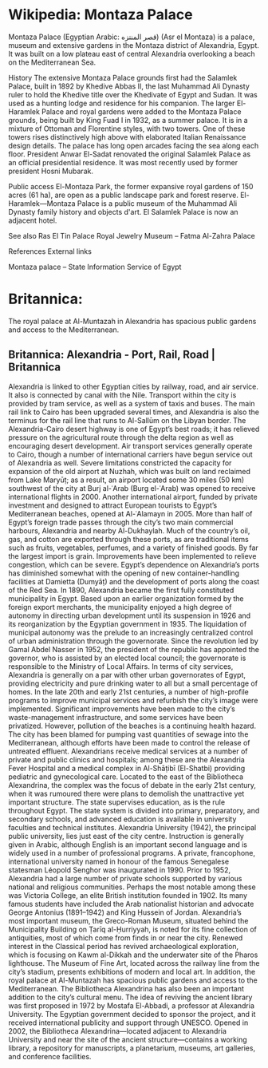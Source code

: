 
# Wikipedia: Montaza Palace
Montaza Palace (Egyptian Arabic: قصر المنتزه) (Asr el Montaza) is a palace, museum and extensive gardens in the Montaza district of Alexandria, Egypt. It was built on a low plateau east of central Alexandria overlooking a beach on the Mediterranean Sea.

History
The extensive Montaza Palace grounds first had the Salamlek Palace, built in 1892 by Khedive Abbas II, the last Muhammad Ali Dynasty ruler to hold the Khedive title over the Khedivate of Egypt and Sudan. It was used as a hunting lodge and residence for his companion.
The larger El-Haramlek Palace and royal gardens were added to the Montaza Palace grounds, being built by King Fuad I in 1932, as a summer palace. It is in a mixture of Ottoman and Florentine styles, with two towers. One of these towers rises distinctively high above with elaborated Italian Renaissance design details. The palace has long open arcades facing the sea along each floor.
President Anwar El-Sadat renovated the original Salamlek Palace as an official presidential residence.  It was most recently used by former president Hosni Mubarak.

Public access
El-Montaza Park, the former expansive royal gardens of 150 acres (61 ha), are open as a public landscape park and forest reserve.
El-Haramlek—Montaza Palace is a public museum of the Muhammad Ali Dynasty family history and objects d'art. El Salamlek Palace is now an adjacent hotel.

See also
Ras El Tin Palace
Royal Jewelry Museum – Fatma Al-Zahra Palace

References
External links

Montaza palace – State Information Service of Egypt
# Britannica:
The royal palace at Al-Muntazah in Alexandria has spacious public gardens and
access to the Mediterranean.



## Britannica: Alexandria - Port, Rail, Road | Britannica
Alexandria is linked to other Egyptian cities by railway, road, and air service. It also is connected by canal with the Nile. Transport within the city is provided by tram service, as well as a system of taxis and buses. The main rail link to Cairo has been upgraded several times, and Alexandria is also the terminus for the rail line that runs to Al-Sallūm on the Libyan border. The Alexandria-Cairo desert highway is one of Egypt’s best roads; it has relieved pressure on the agricultural route through the delta region as well as encouraging desert development. Air transport services generally operate to Cairo, though a number of international carriers have begun service out of Alexandria as well. Severe limitations constricted the capacity for expansion of the old airport at Nuzhah, which was built on land reclaimed from Lake Maryūṭ; as a result, an airport located some 30 miles (50 km) southwest of the city at Burj al-ʿArab (Burg el-ʿArab) was opened to receive international flights in 2000. Another international airport, funded by private investment and designed to attract European tourists to Egypt’s Mediterranean beaches, opened at Al-ʿAlamayn in 2005.
More than half of Egypt’s foreign trade passes through the city’s two main commercial harbours, Alexandria and nearby Al-Dukhaylah. Much of the country’s oil, gas, and cotton are exported through these ports, as are traditional items such as fruits, vegetables, perfumes, and a variety of finished goods. By far the largest import is grain. Improvements have been implemented to relieve congestion, which can be severe. Egypt’s dependence on Alexandria’s ports has diminished somewhat with the opening of new container-handling facilities at Damietta (Dumyāṭ) and the development of ports along the coast of the Red Sea.
In 1890, Alexandria became the first fully constituted municipality in Egypt. Based upon an earlier organization formed by the foreign export merchants, the municipality enjoyed a high degree of autonomy in directing urban development until its suspension in 1926 and its reorganization by the Egyptian government in 1935. The liquidation of municipal autonomy was the prelude to an increasingly centralized control of urban administration through the governorate. Since the revolution led by Gamal Abdel Nasser in 1952, the president of the republic has appointed the governor, who is assisted by an elected local council; the governorate is responsible to the Ministry of Local Affairs.
In terms of city services, Alexandria is generally on a par with other urban governorates of Egypt, providing electricity and pure drinking water to all but a small percentage of homes. In the late 20th and early 21st centuries, a number of high-profile programs to improve municipal services and refurbish the city’s image were implemented. Significant improvements have been made to the city’s waste-management infrastructure, and some services have been privatized. However, pollution of the beaches is a continuing health hazard. The city has been blamed for pumping vast quantities of sewage into the Mediterranean, although efforts have been made to control the release of untreated effluent.
Alexandrians receive medical services at a number of private and public clinics and hospitals; among these are the Alexandria Fever Hospital and a medical complex in Al-Shāṭibī (El-Shatbi) providing pediatric and gynecological care. Located to the east of the Bibliotheca Alexandrina, the complex was the focus of debate in the early 21st century, when it was rumoured there were plans to demolish the unattractive yet important structure.
The state supervises education, as is the rule throughout Egypt. The state system is divided into primary, preparatory, and secondary schools, and advanced education is available in university faculties and technical institutes. Alexandria University (1942), the principal public university, lies just east of the city centre. Instruction is generally given in Arabic, although English is an important second language and is widely used in a number of professional programs. A private, francophone, international university named in honour of the famous Senegalese statesman  Léopold Senghor was inaugurated in 1990.
Prior to 1952, Alexandria had a large number of private schools supported by various national and religious communities. Perhaps the most notable among these was Victoria College, an elite British institution founded in 1902. Its many famous students have included the Arab nationalist historian and advocate George Antonius (1891–1942) and King Ḥussein of Jordan.
Alexandria’s most important museum, the Greco-Roman Museum, situated behind the Municipality Building on Ṭarīq al-Ḥurriyyah, is noted for its fine collection of antiquities, most of which come from finds in or near the city. Renewed interest in the Classical period has revived archaeological exploration, which is focusing on Kawm al-Dikkah and the underwater site of the Pharos lighthouse. The Museum of Fine Art, located across the railway line from the city’s stadium, presents exhibitions of modern and local art. In addition, the royal palace at Al-Muntazah has spacious public gardens and access to the Mediterranean.
The Bibliotheca Alexandrina has also been an important addition to the city’s cultural menu. The idea of reviving the ancient library was first proposed in 1972 by Mostafa El-Abbadi, a professor at Alexandria University. The Egyptian government decided to sponsor the project, and it received international publicity and support through UNESCO. Opened in 2002, the Bibliotheca Alexandrina—located adjacent to Alexandria University and near the site of the ancient structure—contains a working library, a repository for manuscripts, a planetarium, museums, art galleries, and conference facilities.
